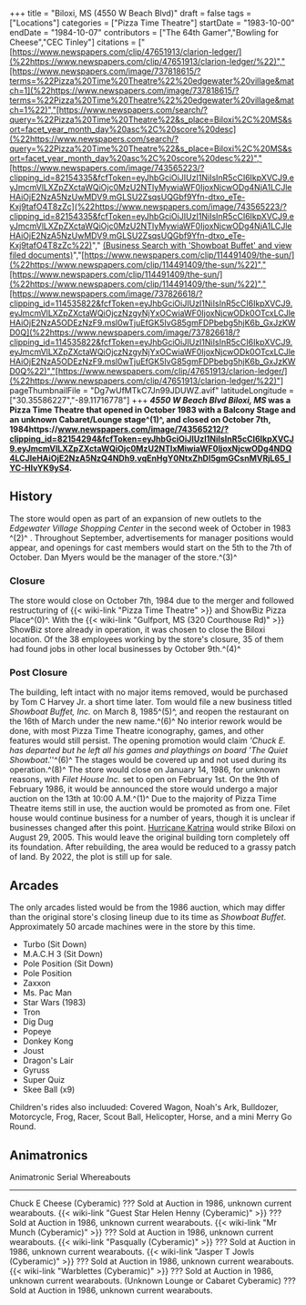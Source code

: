 +++
title = "Biloxi, MS (4550 W Beach Blvd)"
draft = false
tags = ["Locations"]
categories = ["Pizza Time Theatre"]
startDate = "1983-10-00"
endDate = "1984-10-07"
contributors = ["The 64th Gamer","Bowling for Cheese","CEC Tinley"]
citations = ["[https://www.newspapers.com/clip/47651913/clarion-ledger/](%22https://www.newspapers.com/clip/47651913/clarion-ledger/%22)","[https://www.newspapers.com/image/737818615/?terms=%22Pizza%20Time%20Theatre%22%20edgewater%20village&match=1](%22https://www.newspapers.com/image/737818615/?terms=%22Pizza%20Time%20Theatre%22%20edgewater%20village&match=1%22)","[https://www.newspapers.com/search/?query=%22Pizza%20Time%20Theatre%22&s_place=Biloxi%2C%20MS&sort=facet_year_month_day%20asc%2C%20score%20desc](%22https://www.newspapers.com/search/?query=%22Pizza%20Time%20Theatre%22&s_place=Biloxi%2C%20MS&sort=facet_year_month_day%20asc%2C%20score%20desc%22)","[https://www.newspapers.com/image/743565223/?clipping_id=82154335&fcfToken=eyJhbGciOiJIUzI1NiIsInR5cCI6IkpXVCJ9.eyJmcmVlLXZpZXctaWQiOjc0MzU2NTIyMywiaWF0IjoxNjcwODg4NjA1LCJleHAiOjE2NzA5NzUwMDV9.mGLSU2ZsqsUQGbf9Yfn-dtxo_eTe-Kxj9tafO4T8zZc](%22https://www.newspapers.com/image/743565223/?clipping_id=82154335&fcfToken=eyJhbGciOiJIUzI1NiIsInR5cCI6IkpXVCJ9.eyJmcmVlLXZpZXctaWQiOjc0MzU2NTIyMywiaWF0IjoxNjcwODg4NjA1LCJleHAiOjE2NzA5NzUwMDV9.mGLSU2ZsqsUQGbf9Yfn-dtxo_eTe-Kxj9tafO4T8zZc%22)"," [(Business Search with 'Showboat Buffet' and view filed documents)](%22https://corp.sos.ms.gov/corp/portal/c/page/corpbusinessidsearch/portal.aspx#%22)","[https://www.newspapers.com/clip/114491409/the-sun/](%22https://www.newspapers.com/clip/114491409/the-sun/%22)","[https://www.newspapers.com/clip/114491409/the-sun/](%22https://www.newspapers.com/clip/114491409/the-sun/%22)","[https://www.newspapers.com/image/737826618/?clipping_id=114535822&fcfToken=eyJhbGciOiJIUzI1NiIsInR5cCI6IkpXVCJ9.eyJmcmVlLXZpZXctaWQiOjczNzgyNjYxOCwiaWF0IjoxNjcwODk0OTcxLCJleHAiOjE2NzA5ODEzNzF9.msl0wTjuEfGK5IvG85gmFDPbebg5hjK6b_GxJzKWD0Q](%22https://www.newspapers.com/image/737826618/?clipping_id=114535822&fcfToken=eyJhbGciOiJIUzI1NiIsInR5cCI6IkpXVCJ9.eyJmcmVlLXZpZXctaWQiOjczNzgyNjYxOCwiaWF0IjoxNjcwODk0OTcxLCJleHAiOjE2NzA5ODEzNzF9.msl0wTjuEfGK5IvG85gmFDPbebg5hjK6b_GxJzKWD0Q%22)","[https://www.newspapers.com/clip/47651913/clarion-ledger/](%22https://www.newspapers.com/clip/47651913/clarion-ledger/%22)"]
pageThumbnailFile = "Dg7wUfMTkC7Jn99JDUWZ.avif"
latitudeLongitude = ["30.35586227","-89.11716778"]
+++
***4550 W Beach Blvd Biloxi, MS* was a Pizza Time Theatre that opened in October 1983 with a Balcony Stage and an unknown Cabaret/Lounge stage^(1)^, and closed on October 7th, 1984https://www.newspapers.com/image/743565212/?clipping_id=82154294&fcfToken=eyJhbGciOiJIUzI1NiIsInR5cCI6IkpXVCJ9.eyJmcmVlLXZpZXctaWQiOjc0MzU2NTIxMiwiaWF0IjoxNjcwODg4NDQ4LCJleHAiOjE2NzA5NzQ4NDh9.vqEnHgY0NtxZhDI5gmGCsnMVRjL65_lYC-HlvYK9yS4.**

## History

The store would open as part of an expansion of new outlets to the *Edgewater Village Shopping Center* in the second week of October in 1983 ^(2)^ . Throughout September, advertisements for manager positions would appear, and openings for cast members would start on the 5th to the 7th of October. Dan Myers would be the manager of the store.^(3)^

### Closure

The store would close on October 7th, 1984 due to the merger and followed restructuring of {{< wiki-link "Pizza Time Theatre" >}} and ShowBiz Pizza Place^(0)^. With the {{< wiki-link "Gulfport, MS (320 Courthouse Rd)" >}} ShowBiz store already in operation, it was chosen to close the Biloxi location. Of the 38 employees working by the store's closure, 35 of them had found jobs in other local businesses by October 9th.^(4)^

### Post Closure

The building, left intact with no major items removed, would be purchased by Tom C Harvey Jr. a short time later. Tom would file a new business titled *Showboat Buffet, Inc.* on March 8, 1985^(5)^, and reopen the restaurant on the 16th of March under the new name.^(6)^ No interior rework would be done, with most Pizza Time Theatre iconography, games, and other features would still persist. The opening promotion would claim *'Chuck E. has departed but he left all his games and playthings on board 'The Quiet Showboat*.''^(6)^ The stages would be covered up and not used during its operation.^(8)^
The store would close on January 14, 1986, for unknown reasons, with *Filet House Inc.* set to open on February 1st. On the 9th of February 1986, it would be announced the store would undergo a major auction on the 13th at 10:00 A.M.^(1)^ Due to the majority of Pizza Time Theatre items still in use, the auction would be promoted as from one. Filet house would continue business for a number of years, though it is unclear if businesses changed after this point.
[Hurricane Katrina](https://en.wikipedia.org/wiki/Hurricane_Katrina) would strike Biloxi on August 29, 2005. This would leave the original building torn completely off its foundation. After rebuilding, the area would be reduced to a grassy patch of land. By 2022, the plot is still up for sale.

## Arcades

The only arcades listed would be from the 1986 auction, which may differ than the original store's closing lineup due to its time as *Showboat Buffet*. Approximately 50 arcade machines were in the store by this time.

- Turbo (Sit Down)
- M.A.C.H 3 (Sit Down)
- Pole Position (Sit Down)
- Pole Position
- Zaxxon
- Ms. Pac Man
- Star Wars (1983)
- Tron
- Dig Dug
- Popeye
- Donkey Kong
- Joust
- Dragon's Lair
- Gyruss
- Super Quiz
- Skee Ball (x9)

Children's rides also incluuded: Covered Wagon, Noah's Ark, Bulldozer, Motorcycle, Frog, Racer, Scout Ball, Helicopter, Horse, and a mini Merry Go Round.

## Animatronics

  Animatronic                                                  Serial   Whereabouts
  ------------------------------------------------------------ -------- ------------------------------------------------------
  Chuck E Cheese (Cyberamic)                                   ???      Sold at Auction in 1986, unknown current wearabouts.
  {{< wiki-link "Guest Star Helen Henny (Cyberamic)" >}}   ???      Sold at Auction in 1986, unknown current wearabouts.
  {{< wiki-link "Mr Munch (Cyberamic)" >}}                 ???      Sold at Auction in 1986, unknown current wearabouts.
  {{< wiki-link "Pasqually (Cyberamic)" >}}                ???      Sold at Auction in 1986, unknown current wearabouts.
  {{< wiki-link "Jasper T Jowls (Cyberamic)" >}}           ???      Sold at Auction in 1986, unknown current wearabouts.
  {{< wiki-link "Warblettes (Cyberamic)" >}}               ???      Sold at Auction in 1986, unknown current wearabouts.
  (Unknown Lounge or Cabaret Cyberamic)                        ???      Sold at Auction in 1986, unknown current wearabouts.
